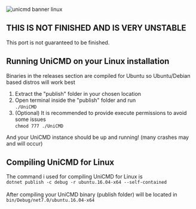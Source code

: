 ![unicmd banner linux](https://user-images.githubusercontent.com/89011403/204157512-2c3ade5c-6d4a-4e23-a668-b9ec1931c8e2.png)
## THIS IS NOT FINISHED AND IS VERY UNSTABLE

This port is not guaranteed to be finished.<br />

## Running UniCMD on your Linux installation
Binaries in the releases section are compiled for Ubuntu so Ubuntu/Debian based distros will work best <br />
1. Extract the "publish" folder in your chosen location<br />
2. Open terminal inside the "publish" folder and run<br />
``` ./UniCMD ``` 
3. (Optional) It is recommended to provide execute permissions to avoid some issues <br />
``` chmod 777 ./UniCMD ```<br />

And your UniCMD instance should be up and running! (many crashes may and will occur) <br />

## Compiling UniCMD for Linux
The command i used for compiling UniCMD for Linux is <br />
``` dotnet publish -c debug -r ubuntu.16.04-x64 --self-contained ``` <br />
<br />
After compiling your UniCMD binary (publish folder) will be located in <br />
```bin/Debug/net7.0/ubuntu.16.04-x64```
